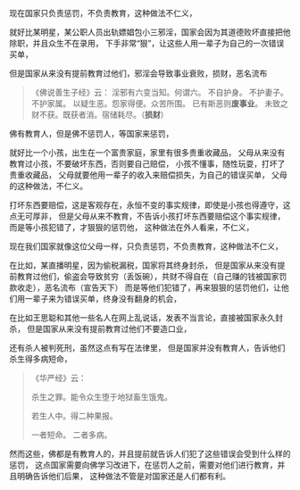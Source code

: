 现在国家只负责惩罚，不负责教育，这种做法不仁义，

就好比某明星，某公职人员出轨嫖娼包小三邪淫，国家会因为其道德败坏直接把他除职，并且众生不在录用，
下手非常“狠”，让这些人用一辈子为自己的一次错误买单，

但是国家从来没有提前教育过他们，邪淫会导致事业衰败，损财，恶名流布

> 《佛说善生子经》云： 
> 淫邪有六变当知。何谓六。
> 不自护身。
> 不护妻子。
> 不护家属。
> 以疑生恶。怨家得便。众苦所围。
> 已有斯恶则**废事业**。
> 未致之财不获。既获者消。宿储耗尽。（**损财**）

佛有教育人，但是佛不惩罚人，等国家来惩罚，

就好比一个小孩，出生在一个富贵家庭，家里有很多贵重收藏品，
父母从来没有教育过小孩，不要破坏东西，否则要自己赔偿，
小孩不懂事，随性玩耍，打坏了贵重收藏品，
父母就要他用一辈子的收入来赔偿损失，为自己的错误买单，
父母的这种做法，不仁义。

打坏东西要赔偿，这是客观存在，永恒不变的事实规律，即使是小孩也得遵守，这点无可厚非，
但是父母从来不教育，不告诉小孩打坏东西要赔偿这个事实规律，而是等小孩犯错了，才狠狠的惩罚他，
这种做法在外人看来，不仁义，

现在我们国家就像这位父母一样，只负责惩罚，不负责教育，这种做法不仁义，

在比如，某直播明星，因为偷税漏税，国家将其终身封杀，
但是国家从来没有提前教育过他们，偷盗会导致贫穷（丢饭碗），共财不得自在（自己赚的钱被国家罚款收走），恶名流布（宣告天下）
而是等他们犯错了，再来狠狠的惩罚他们，让他们用一辈子来为错误买单，终身没有翻身的机会，

在比如王思聪和其他一些名人在网上乱说话，发表不当言论，直接被国家永久封杀，
但是国家从来没有提前教育过他们不要造口业，

还有杀人被判死刑，虽然这点有写在法律里，
但是国家并没有教育人，告诉他们杀生得多病短命，

> 《华严经》云：
> 
> 杀生之罪。能令众生堕于地狱畜生饿鬼。
> 
> 若生人中。得二种果报。
> 
> 一者短命。
> 二者多病。 

然而这些，佛都是有教育人的，并且提前就告诉人们犯了这些错误会受到什么样的惩罚，
这点国家需要向佛学习改进下，在惩罚人之前，需要对他们进行教育，并且明确告诉他们后果，
这种做法不管是对国家还是人们都有利。


